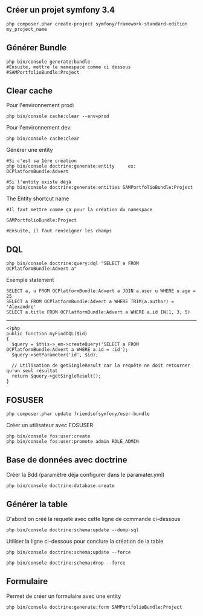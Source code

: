 Créer un projet symfony 3.4
---
    php composer.phar create-project symfony/framework-standard-edition my_project_name
    
Générer Bundle
---
    php bin/console generate:bundle
    #Ensuite, mettre le namespace comme ci dessous
    #SAMPortfolioBundle:Project

Clear cache
---

Pour l'environnement prod:

    php bin/console cache:clear --env=prod
    
Pour l'environnement dev:

    php bin/console cache:clear
    

    
Générer une entity

    #Si c'est sa 1ère création
    php bin/console doctrine:generate:entity     ex: OCPlatformBundle:Advert
    
    #Si l'entity existe déjà
    php bin/console doctrine:generate:entities SAMPortfolioBundle:Project
    
The Entity shortcut name
    
    #Il faut mettre comme ça pour la création du namespace
    
    SAMPortfolioBundle:Project
    
    #Ensuite, il faut renseigner les champs    
    
DQL
--
    php bin/console doctrine:query:dql "SELECT a FROM OCPlatformBundle:Advert a"
    
Exemple statement
    
    SELECT a, u FROM OCPlatformBundle:Advert a JOIN a.user u WHERE u.age = 25
    SELECT a FROM OCPlatformBundle:Advert a WHERE TRIM(a.author) = 'Alexandre'
    SELECT a.title FROM OCPlatformBundle:Advert a WHERE a.id IN(1, 3, 5)
---
    <?php
    public function myFindDQL($id)
    {
      $query = $this->_em->createQuery('SELECT a FROM OCPlatformBundle:Advert a WHERE a.id = :id');
      $query->setParameter('id', $id);
      
      // Utilisation de getSingleResult car la requête ne doit retourner qu'un seul résultat
      return $query->getSingleResult();
    }
    
FOSUSER
--
    php composer.phar update friendsofsymfony/user-bundle
    
Créer un utilisateur avec FOSUSER
    
    php bin/console fos:user:create
    php bin/console fos:user:promote admin ROLE_ADMIN

Base de données avec doctrine
---
Créer la Bdd (paramètre déja configurer dans le paramater.yml)

    php bin/console doctrine:database:create
    
Générer la table
--
D'abord on créé la requete avec cette ligne de commande ci-dessous

    php bin/console doctrine:schema:update --dump-sql    
    
Utiliser la ligne ci-dessous pour conclure la création de la table

    
    php bin/console doctrine:schema:update --force
    
    php bin/console doctrine:schema:drop --force
Formulaire
--
Permet de créer un formulaire avec une entity

    php bin/console doctrine:generate:form SAMPortfolioBundle:Project